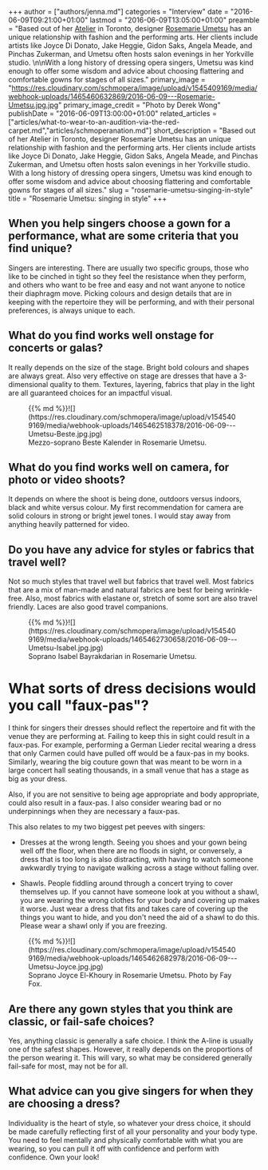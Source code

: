 +++
author = ["authors/jenna.md"]
categories = "Interview"
date = "2016-06-09T09:21:00+01:00"
lastmod = "2016-06-09T13:05:00+01:00"
preamble = "Based out of her [Atelier](http://atelierrosemarieumetsu.com/home) in Toronto, designer [Rosemarie Umetsu](http://atelierrosemarieumetsu.com/biography) has an unique relationship with fashion and the performing arts. Her clients include artists like Joyce Di Donato, Jake Heggie, Gidon Saks, Angela Meade, and Pinchas Zukerman, and Umetsu often hosts salon evenings in her Yorkville studio. \n\nWith a long history of dressing opera singers, Umetsu was kind enough to offer some wisdom and advice about choosing flattering and comfortable gowns for stages of all sizes."
primary_image = "https://res.cloudinary.com/schmopera/image/upload/v1545409169/media/webhook-uploads/1465460632869/2016-06-09---Rosemarie-Umetsu.jpg.jpg"
primary_image_credit = "Photo by Derek Wong"
publishDate = "2016-06-09T13:00:00+01:00"
related_articles = ["articles/what-to-wear-to-an-audition-via-the-red-carpet.md","articles/schmoperanation.md"]
short_description = "Based out of her Atelier in Toronto, designer Rosemarie Umetsu has an unique relationship with fashion and the performing arts. Her clients include artists like Joyce Di Donato, Jake Heggie, Gidon Saks, Angela Meade, and Pinchas Zukerman, and Umetsu often hosts salon evenings in her Yorkville studio. With a long history of dressing opera singers, Umetsu was kind enough to offer some wisdom and advice about choosing flattering and comfortable gowns for stages of all sizes."
slug = "rosemarie-umetsu-singing-in-style"
title = "Rosemarie Umetsu: singing in style"
+++

## When you help singers choose a gown for a performance, what are some criteria that you find unique?

Singers are interesting. There are usually two specific groups, those who like to be cinched in tight so they feel the resistance when they perform, and others who want to be free and easy and not want anyone to notice their diaphragm move. Picking colours and design details that are in keeping with the repertoire they will be performing, and with their personal preferences, is always unique to each.
 
## What do you find works well onstage for concerts or galas?

It really depends on the size of the stage. Bright bold colours and shapes are always great. Also very effective on stage are dresses that have a 3-dimensional quality to them. Textures, layering, fabrics that play in the light are all guaranteed choices for an impactful visual.

<figure data-type="image">{{% md %}}![](https://res.cloudinary.com/schmopera/image/upload/v1545409169/media/webhook-uploads/1465462518378/2016-06-09---Umetsu-Beste.jpg.jpg)
<figcaption>Mezzo-soprano Beste Kalender in Rosemarie Umetsu.</figcaption>
</figure>
 
## What do you find works well on camera, for photo or video shoots?

It depends on where the shoot is being done, outdoors versus indoors, black and white versus colour. My first recommendation for camera are solid colours in strong or bright jewel tones. I would stay away from anything heavily patterned for video. 
 
## Do you have any advice for styles or fabrics that travel well?

Not so much styles that travel well but fabrics that travel well. Most fabrics that are a mix of man-made and natural fabrics are best for being wrinkle-free. Also, most fabrics with elastane or, stretch of some sort are also travel friendly. Laces are also good travel companions.

<figure data-type="image">{{% md %}}![](https://res.cloudinary.com/schmopera/image/upload/v1545409169/media/webhook-uploads/1465462730658/2016-06-09---Umetsu-Isabel.jpg.jpg)<figcaption>Soprano Isabel Bayrakdarian in Rosemarie Umetsu.</figcaption>
</figure>
 
# What sorts of dress decisions would you call "faux-pas"?

I think for singers their dresses should reflect the repertoire and fit with the venue they are performing at. Failing to keep this in sight could result in a faux-pas. For example, performing a German Lieder recital wearing a dress that only Carmen could have pulled off would be a faux-pas in my books. Similarly, wearing the big couture gown that was meant to be worn in a large concert hall seating thousands, in a small venue that has a stage as big as your dress.  

Also, if you are not sensitive to being age appropriate and body appropriate, could also result in a faux-pas. I also consider wearing bad or no underpinnings when they are necessary a faux-pas.

This also relates to my two biggest pet peeves with singers:

- Dresses at the wrong length. Seeing you shoes and your gown being well off the floor, when there are no floods in sight, or conversely, a dress that is too long is also distracting, with having to watch someone awkwardly trying to navigate walking across a stage without falling over.

- Shawls. People fiddling around through a concert trying to cover themselves up. If you cannot have someone look at you without a shawl, you are wearing the wrong clothes for your body and covering up makes it worse. Just wear a dress that fits and takes care of covering up the things you want to hide, and you don't need the aid of a shawl to do this. Please wear a shawl only if you are freezing. 

<figure data-type="image">{{% md %}}![](https://res.cloudinary.com/schmopera/image/upload/v1545409169/media/webhook-uploads/1465462682978/2016-06-09---Umetsu-Joyce.jpg.jpg)
<figcaption>Soprano Joyce El-Khoury in Rosemarie Umetsu. Photo by Fay Fox.</figcaption>
</figure>

## Are there any gown styles that you think are classic, or fail-safe choices?

Yes, anything classic is generally a safe choice. I think the A-line is usually one of the safest shapes. However, it really depends on the proportions of the person wearing it. This will vary, so what may be considered generally fail-safe for most, may not be for all.
 
## What advice can you give singers for when they are choosing a dress?

Individuality is the heart of style, so whatever your dress choice, it should be made carefully reflecting first of all your personality and your body type. You need to feel mentally and physically comfortable with what you are wearing, so you can pull it off with confidence and perform with confidence. Own your look!

